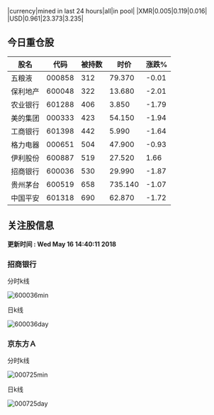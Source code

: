 |currency|mined in last 24 hours|all|in pool|
|XMR|0.005|0.119|0.016|
|USD|0.961|23.373|3.235|

## 今日重仓股 

|股名|代码|被持数|时价|涨跌%|
|---|---|---|---|---|
|五粮液|000858|312|79.370|-0.01|
|保利地产|600048|322|13.680|-2.01|
|农业银行|601288|406|3.850|-1.79|
|美的集团|000333|423|54.150|-1.94|
|工商银行|601398|442|5.990|-1.64|
|格力电器|000651|504|47.900|-0.93|
|伊利股份|600887|519|27.520|1.66|
|招商银行|600036|530|29.990|-1.87|
|贵州茅台|600519|658|735.140|-1.07|
|中国平安|601318|690|62.870|-1.72|

## 关注股信息
**更新时间 : Wed May 16 14:40:11 2018**
### 招商银行 
分时k线

![600036min](http://image.sinajs.cn/newchart/min/n/sh600036.gif)

日k线

![600036day](http://image.sinajs.cn/newchart/daily/n/sh600036.gif)

### 京东方Ａ 
分时k线

![000725min](http://image.sinajs.cn/newchart/min/n/sz000725.gif)

日k线

![000725day](http://image.sinajs.cn/newchart/daily/n/sz000725.gif)
